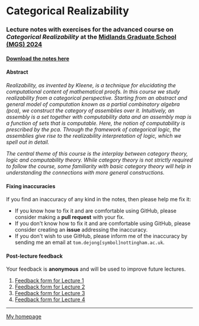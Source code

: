 # Categorical Realizability

### Lecture notes with exercises for the advanced course on *Categorical Realizability* at the [Midlands Graduate School (MGS) 2024](https://www.cs.le.ac.uk/events/mgs2024)

#### [Download the notes here](MGS-categorical-realizability.pdf?raw=1)

#### Abstract

*Realizability, as invented by Kleene, is a technique for elucidating the
computational content of mathematical proofs. In this course we study
realizability from a categorical perspective. Starting from an abstract and
general model of computation known as a partial combinatory algebra (pca), we
construct the category of assemblies over it. Intuitively, an assembly is a set
together with computability data and an assembly map is a function of sets that
is computable. Here, the notion of computability is prescribed by the
pca. Through the framework of categorical logic, the assemblies give rise to the
realizability interpretation of logic, which we spell out in detail.*

*The central theme of this course is the interplay between category theory,
logic and computability theory. While category theory is not strictly required
to follow the course, some familiarity with basic category theory will help in
understanding the connections with more general constructions.*

#### Fixing inaccuracies

If you find an inaccuracy of any kind in the notes, then please help me fix it:

- If you know how to fix it and are comfortable using GitHub, please consider
  making a **pull request** with your fix.
- If you don't know how to fix it and are comfortable using GitHub, please
  consider creating an **issue** addressing the inaccuracy.
- If you don't wish to use GitHub, please inform me of the inaccuracy by
  sending me an email at `tom.dejong[symbol]nottingham.ac.uk`.

#### Post-lecture feedback

Your feedback is **anonymous** and will be used to improve future lectures.
1. [Feedback form for Lecture 1](https://tinyurl.com/cat-real-1)
1. [Feedback form for Lecture 2](https://tinyurl.com/cat-real-2)
1. [Feedback form for Lecture 3](https://tinyurl.com/cat-real-3)
1. [Feedback form for Lecture 4](https://tinyurl.com/cat-real-4)
---

[My homepage](https://tdejong.com)
